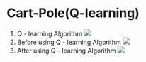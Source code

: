 # Cart-Pole(Q-learning)
1. Q - learning Algorithm
![](https://i.imgur.com/H9LnmQU.png)
2. Before using Q - learning Algorithm
![](https://i.imgur.com/vfGpdu4.gif)
3. After using Q - learning Algorithm
![](https://i.imgur.com/clBKkEm.gif)
